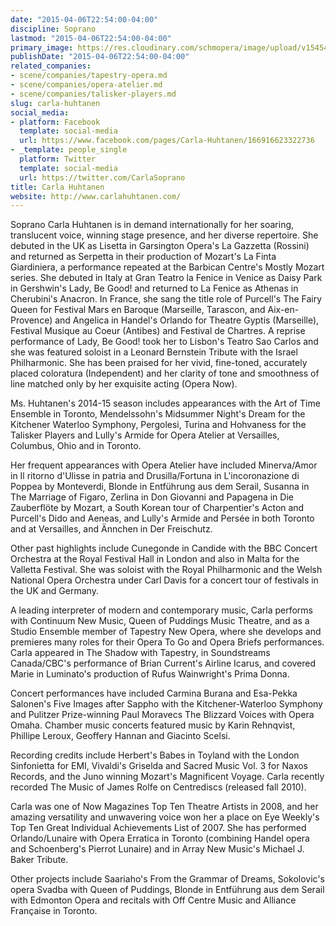 ```yaml
---
date: "2015-04-06T22:54:00-04:00"
discipline: Soprano
lastmod: "2015-04-06T22:54:00-04:00"
primary_image: https://res.cloudinary.com/schmopera/image/upload/v1545409169/media/webhook-uploads/1428375122000/carla-huhtanen-2-Grimshaw.jpg.jpg
publishDate: "2015-04-06T22:54:00-04:00"
related_companies:
- scene/companies/tapestry-opera.md
- scene/companies/opera-atelier.md
- scene/companies/talisker-players.md
slug: carla-huhtanen
social_media:
- platform: Facebook
  template: social-media
  url: https://www.facebook.com/pages/Carla-Huhtanen/166916623322736
- _template: people_single
  platform: Twitter
  template: social-media
  url: https://twitter.com/CarlaSoprano
title: Carla Huhtanen
website: http://www.carlahuhtanen.com/
---
```


<p>
	Soprano Carla Huhtanen is in demand internationally for her soaring, translucent voice, winning stage presence, and her diverse repertoire. She debuted in the UK as Lisetta in Garsington Opera's La Gazzetta (Rossini) and returned as Serpetta in their production of Mozart's La Finta Giardiniera, a performance repeated at the Barbican Centre's Mostly Mozart series. She debuted in Italy at Gran Teatro la Fenice in Venice as Daisy Park in Gershwin's Lady, Be Good! and returned to La Fenice as Athenas in Cherubini's Anacron. In France, she sang the title role of Purcell's The Fairy Queen for Festival Mars en Baroque (Marseille, Tarascon, and Aix-en-Provence) and Angelica in Handel's Orlando for Theatre Gyptis (Marseille), Festival Musique au Coeur (Antibes) and Festival de Chartres. A reprise performance of Lady, Be Good! took her to Lisbon's Teatro Sao Carlos and she was featured soloist in a Leonard Bernstein Tribute with the Israel Philharmonic. She has been praised for her vivid, fine-toned, accurately placed coloratura (Independent) and her clarity of tone and smoothness of line matched only by her exquisite acting (Opera Now).
</p>
<p>
	Ms. Huhtanen's 2014-15 season includes appearances with the Art of Time Ensemble in Toronto, Mendelssohn's Midsummer Night's Dream for the Kitchener Waterloo Symphony, Pergolesi, Turina and Hohvaness for the Talisker Players and Lully's Armide for Opera Atelier at Versailles, Columbus, Ohio and in Toronto.
</p>
<p>
	Her frequent appearances with Opera Atelier have included Minerva/Amor in Il ritorno d'Ulisse in patria and Drusilla/Fortuna in L'incoronazione di Poppea by Monteverdi, Blonde in Entführung aus dem Serail, Susanna in The Marriage of Figaro, Zerlina in Don Giovanni and Papagena in Die Zauberflöte by Mozart, a South Korean tour of Charpentier's Acton and Purcell's Dido and Aeneas, and Lully's Armide and Persée in both Toronto and at Versailles, and Ännchen in Der Freischutz.
</p>
<p>
	Other past highlights include Cunegonde in Candide with the BBC Concert Orchestra at the Royal Festival Hall in London and also in Malta for the Valletta Festival. She was soloist with the Royal Philharmonic and the Welsh National Opera Orchestra under Carl Davis for a concert tour of festivals in the UK and Germany.
</p>
<p>
	A leading interpreter of modern and contemporary music, Carla performs with Continuum New Music, Queen of Puddings Music Theatre, and as a Studio Ensemble member of Tapestry New Opera, where she develops and premieres many roles for their Opera To Go and Opera Briefs performances. Carla appeared in The Shadow with Tapestry, in Soundstreams Canada/CBC's performance of Brian Current's Airline Icarus, and covered Marie in Luminato's production of Rufus Wainwright's Prima Donna.
</p>
<p>
	Concert performances have included Carmina Burana and Esa-Pekka Salonen's Five Images after Sappho with the Kitchener-Waterloo Symphony and Pulitzer Prize-winning Paul Moravecs The Blizzard Voices with Opera Omaha. Chamber music concerts featured music by Karin Rehnqvist, Phillipe Leroux, Geoffery Hannan and Giacinto Scelsi.
</p>
<p>
	Recording credits include Herbert's Babes in Toyland with the London Sinfonietta for EMI, Vivaldi's Griselda and Sacred Music Vol. 3 for Naxos Records, and the Juno winning Mozart's Magnificent Voyage. Carla recently recorded The Music of James Rolfe on Centrediscs (released fall 2010).
</p>
<p>
	Carla was one of Now Magazines Top Ten Theatre Artists in 2008, and her amazing versatility and unwavering voice won her a place on Eye Weekly's Top Ten Great Individual Achievements List of 2007. She has performed Orlando/Lunaire with Opera Erratica in Toronto (combining Handel opera and Schoenberg's Pierrot Lunaire) and in Array New Music's Michael J. Baker Tribute.
</p>
<p>
	Other projects include Saariaho's From the Grammar of Dreams, Sokolovic's opera Svadba with Queen of Puddings, Blonde in Entführung aus dem Serail with Edmonton Opera and recitals with Off Centre Music and Alliance Française in Toronto.
</p>

